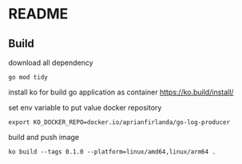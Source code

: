 # README

## Build

download all dependency
```shell
go mod tidy
```

install ko for build go application as container
https://ko.build/install/

set env variable to put value docker repository
```shell
export KO_DOCKER_REPO=docker.io/aprianfirlanda/go-log-producer
```

build and push image
```shell
ko build --tags 0.1.0 --platform=linux/amd64,linux/arm64 .
```
